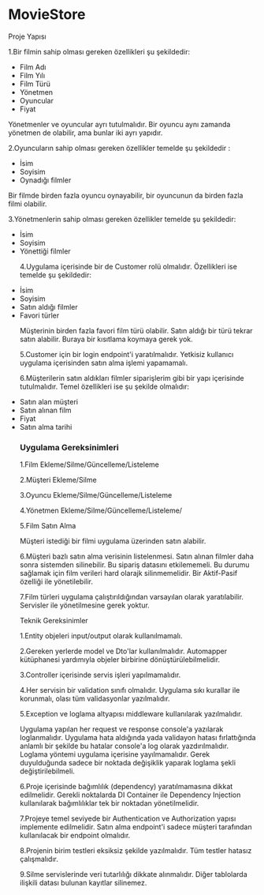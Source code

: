 # MovieStore
Proje Yapısı


1.Bir filmin sahip olması gereken özellikleri şu şekildedir:
<ul>
  <li>Film Adı</li>

<li>Film Yılı</li>

<li>Film Türü</li>

  <li>Yönetmen</li>

  <li>Oyuncular</li>

  <li>Fiyat</li>
  </ul>

Yönetmenler ve oyuncular ayrı tutulmalıdır. Bir oyuncu aynı zamanda yönetmen de olabilir, ama bunlar iki ayrı yapıdır.


2.Oyuncuların sahip olması gereken özellikler temelde şu şekildedir :
<ul>
  <li>İsim</li>

  <li>Soyisim</li>

<li>Oynadığı filmler</li>
  </ul>

Bir filmde birden fazla oyuncu oynayabilir, bir oyuncunun da birden fazla filmi olabilir.


3.Yönetmenlerin sahip olması gereken özellikler temelde şu şekildedir:
<ul>
  <li>İsim</li>

  <li>Soyisim</li>

  <li>Yönettiği filmler</li>

4.Uygulama içerisinde bir de Customer rolü olmalıdır. Özellikleri ise temelde şu şekildedir:

  <li>İsim</li>
  <li>Soyisim</li>

  <li>Satın aldığı filmler</li>

  <li>Favori türler</li>

Müşterinin birden fazla favori film türü olabilir. Satın aldığı bir türü tekrar satın alabilir. Buraya bir kısıtlama koymaya gerek yok.


5.Customer için bir login endpoint'i yaratılmalıdır. Yetkisiz kullanıcı uygulama içerisinden satın alma işlemi yapamamalı.


6.Müşterilerin satın aldıkları filmler siparişlerim gibi bir yapı içerisinde tutulmalıdır. Temel özellikleri ise şu şekilde olmalıdır:

  <li>Satın alan müşteri</li>

  <li>Satın alınan film</li>
  <li>Fiyat</li>

  <li>Satın alma tarihi</li>


<h3>Uygulama Gereksinimleri</h3>


1.Film Ekleme/Silme/Güncelleme/Listeleme



2.Müşteri Ekleme/Silme



3.Oyuncu Ekleme/Silme/Güncelleme/Listeleme



4.Yönetmen Ekleme/Silme/Güncelleme/Listeleme/



5.Film Satın Alma



Müşteri istediği bir filmi uygulama üzerinden satın alabilir.


6.Müşteri bazlı satın alma verisinin listelenmesi. Satın alınan filmler daha sonra sistemden silinebilir. Bu sipariş datasını etkilememeli. Bu durumu sağlamak için film verileri hard olarajk silinmemelidir. Bir Aktif-Pasif özelliği ile yönetilebilir.



7.Film türleri uygulama çalıştırıldığından varsayılan olarak yaratılabilir. Servisler ile yönetilmesine gerek yoktur.





Teknik Gereksinimler


1.Entity objeleri input/output olarak kullanılmamalı.



2.Gereken yerlerde model ve Dto'lar kullanılmalıdır. Automapper kütüphanesi yardımıyla objeler birbirine dönüştürülebilmelidir.



3.Controller içerisinde servis işleri yapılmamalıdır.



4.Her servisin bir validation sınıfı olmalıdır. Uygulama sıkı kurallar ile korunmalı, olası tüm validasyonlar yazılmalıdır.



5.Exception ve loglama altyapısı middleware kullanılarak yazılmalıdır.



Uygulama yapılan her request ve response console'a yazılarak loglanmalıdır.
Uygulama hata aldığında yada validayon hatası fırlattığında anlamlı bir şekilde bu hatalar console'a log olarak yazdırılmalıdır.
Loglama yöntemi uygulama içerisine yayılmamalıdır. Gerek duyulduğunda sadece bir noktada değişiklik yaparak loglama şekli değiştirilebilmeli.


6.Proje içerisinde bağımlılık (dependency) yaratılmamasına dikkat edilmelidir. Gerekli noktalarda DI Container ile Dependency Injection kullanılarak bağımlılıklar tek bir noktadan yönetilmelidir.



7.Projeye temel seviyede bir Authentication ve Authorization yapısı implemente edilmelidir. Satın alma endpoint'i sadece müşteri tarafından kullanılacak bir endpoint olmalıdır.



8.Projenin birim testleri eksiksiz şekilde yazılmalıdır. Tüm testler hatasız çalışmalıdır.



9.Silme servislerinde veri tutarlılığı dikkate alınmalıdır. Diğer tablolarda ilişkili datası bulunan kayıtlar silinemez.


